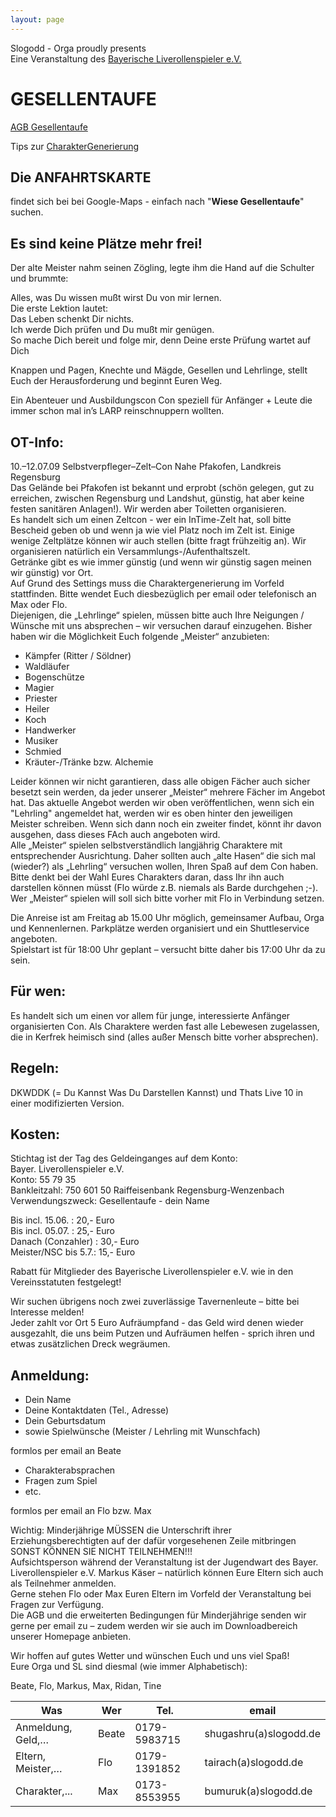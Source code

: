 ```yaml
---
layout: page
---
```


Slogodd - Orga proudly presents   
Eine Veranstaltung des [Bayerische Liverollenspieler e.V.](http://www.bayerischeliverollenspieler.de/)

GESELLENTAUFE
=============

[AGB Gesellentaufe](/download/AGB_Minderjaehrige_Mampf_u_Kampf.pdf)

Tips zur [CharakterGenerierung](/wiki/CharakterGenerierung)

Die ANFAHRTSKARTE
-----------------
findet sich bei bei Google-Maps - einfach nach "**Wiese Gesellentaufe**" suchen. 

Es sind keine Plätze mehr frei!
-------------------------------

Der alte Meister nahm seinen Zögling, legte ihm die Hand auf die Schulter und brummte: 

Alles, was Du wissen mußt wirst Du von mir lernen.   
Die erste Lektion lautet:   
Das Leben schenkt Dir nichts.   
Ich werde Dich prüfen und Du mußt mir genügen.   
So mache Dich bereit und folge mir, denn Deine erste Prüfung wartet auf Dich 

Knappen und Pagen, Knechte und Mägde, Gesellen und Lehrlinge, stellt Euch der Herausforderung und beginnt Euren Weg. 

Ein Abenteuer und Ausbildungscon Con speziell für Anfänger + Leute die immer schon mal in’s LARP reinschnuppern wollten. 

OT-Info: 
--------
10.–12.07.09 Selbstverpfleger–Zelt–Con Nahe Pfakofen, Landkreis Regensburg   
Das Gelände bei Pfakofen ist bekannt und erprobt (schön gelegen, gut zu erreichen, zwischen Regensburg und Landshut, günstig, hat aber keine festen sanitären Anlagen!). Wir werden aber Toiletten organisieren.   
Es handelt sich um einen Zeltcon - wer ein InTime-Zelt hat, soll bitte Bescheid geben ob und wenn ja wie viel Platz noch im Zelt ist. Einige wenige Zeltplätze können wir auch stellen (bitte fragt frühzeitig an). Wir organisieren natürlich ein Versammlungs-/Aufenthaltszelt.   
Getränke gibt es wie immer günstig (und wenn wir günstig sagen meinen wir günstig) vor Ort.   
Auf Grund des Settings muss die Charaktergenerierung im Vorfeld stattfinden. Bitte wendet Euch diesbezüglich per email oder telefonisch an Max oder Flo.   
Diejenigen, die „Lehrlinge“ spielen, müssen bitte auch Ihre Neigungen / Wünsche mit uns absprechen – wir versuchen darauf einzugehen. Bisher haben wir die Möglichkeit Euch folgende „Meister“ anzubieten:   
* Kämpfer (Ritter / Söldner) 
* Waldläufer 
* Bogenschütze 
* Magier 
* Priester 
* Heiler 
* Koch 
* Handwerker 
* Musiker 
* Schmied 
* Kräuter-/Tränke bzw. Alchemie 

Leider können wir nicht garantieren, dass alle obigen Fächer auch sicher besetzt sein werden, da jeder unserer „Meister“ mehrere Fächer im Angebot hat. Das aktuelle Angebot werden wir oben veröffentlichen, wenn sich ein "Lehrling" angemeldet hat, werden wir es oben hinter den jeweiligen Meister schreiben. Wenn sich dann noch ein zweiter findet, könnt ihr davon ausgehen, dass dieses FAch auch angeboten wird.   
Alle „Meister“ spielen selbstverständlich langjährig Charaktere mit entsprechender Ausrichtung. Daher sollten auch „alte Hasen“ die sich mal (wieder?) als „Lehrling“ versuchen wollen, Ihren Spaß auf dem Con haben.   
Bitte denkt bei der Wahl Eures Charakters daran, dass Ihr ihn auch darstellen können müsst (Flo würde z.B. niemals als Barde durchgehen ;-).   
Wer „Meister“ spielen will soll sich bitte vorher mit Flo in Verbindung setzen.   

Die Anreise ist am Freitag ab 15.00 Uhr möglich, gemeinsamer Aufbau, Orga und Kennenlernen. Parkplätze werden organisiert und ein Shuttleservice angeboten.   
Spielstart ist für 18:00 Uhr geplant – versucht bitte daher bis 17:00 Uhr da zu sein.   

Für wen: 
--------
Es handelt sich um einen vor allem für junge, interessierte Anfänger organisierten Con. Als Charaktere werden fast alle Lebewesen zugelassen, die in Kerfrek heimisch sind (alles außer Mensch bitte vorher absprechen). 

Regeln: 
-------
DKWDDK (= Du Kannst Was Du Darstellen Kannst) und Thats Live 10 in einer modifizierten Version. 

Kosten: 
-------
Stichtag ist der Tag des Geldeinganges auf dem Konto:   
Bayer. Liverollenspieler e.V.   
Konto: 55 79 35   
Bankleitzahl: 750 601 50 Raiffeisenbank Regensburg-Wenzenbach   
Verwendungszweck: Gesellentaufe - dein Name   

Bis incl. 15.06. : 20,- Euro   
Bis incl. 05.07. : 25,- Euro   
Danach (Conzahler) : 30,- Euro   
Meister/NSC bis 5.7.: 15,- Euro   

Rabatt für Mitglieder des Bayerische Liverollenspieler e.V. wie in den Vereinsstatuten festgelegt! 

Wir suchen übrigens noch zwei zuverlässige Tavernenleute – bitte bei Interesse melden!   
Jeder zahlt vor Ort 5 Euro Aufräumpfand - das Geld wird denen wieder ausgezahlt, die uns beim Putzen und Aufräumen helfen - sprich ihren und etwas zusätzlichen Dreck wegräumen.   

Anmeldung: 
----------
* Dein Name 
* Deine Kontaktdaten (Tel., Adresse) 
* Dein Geburtsdatum 
* sowie Spielwünsche (Meister / Lehrling mit Wunschfach) 

formlos per email an Beate 

* Charakterabsprachen 
* Fragen zum Spiel 
* etc. 

formlos per email an Flo bzw. Max 

Wichtig: Minderjährige MÜSSEN die Unterschrift ihrer Erziehungsberechtigten auf der dafür vorgesehenen Zeile mitbringen SONST KÖNNEN SIE NICHT TEILNEHMEN!!!   
Aufsichtsperson während der Veranstaltung ist der Jugendwart des Bayer. Liverollenspieler e.V. Markus Käser – natürlich können Eure Eltern sich auch als Teilnehmer anmelden.   
Gerne stehen Flo oder Max Euren Eltern im Vorfeld der Veranstaltung bei Fragen zur Verfügung.   
Die AGB und die erweiterten Bedingungen für Minderjährige senden wir gerne per email zu – zudem werden wir sie auch im Downloadbereich unserer Homepage anbieten.  


Wir hoffen auf gutes Wetter und wünschen Euch und uns viel Spaß!   
Eure Orga und SL sind diesmal (wie immer Alphabetisch):   

Beate, Flo, Markus, Max, Ridan, Tine 

|Was	|Wer	|Tel.	|email|
|---|---|---|---|
|Anmeldung, Geld,…	|Beate	|0179-5983715	|shugashru(a)slogodd.de|
|Eltern, Meister,…	|Flo	|0179-1391852	|tairach(a)slogodd.de|
|Charakter,...	|Max	|0173-8553955	|bumuruk(a)slogodd.de|
